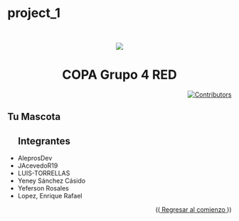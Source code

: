 # project_1
<a name="readme-top"></a>
<br/>
<div align="center">
  <a href="https://github.com/COPA-2023-Equipo-red-4/project_1/">
    <img src="https://avatars.githubusercontent.com/u/145063891?s=200&v=4">
  </a>
  <div>
  <h1  align="center">COPA Grupo 4 RED</h1>
</div>
 <div align="right">
    
  [![Contributors][contributors-shield]][contributors-url]
  
</div> 
  <div align="left">
   <h2>Tu Mascota</h2>
</div>

<div align="left">
  <ul><h2>Integrantes</h2>
    <li>AleprosDev </li>
    <li>JAcevedoR19  </li>
    <li> LUIS-TORRELLAS </li>
    <li>Yeney Sánchez Cásido</li>
    <li>Yeferson Rosales</li>
     <li> Lopez, Enrique Rafael </li>
</ul>
</div>
<p align="right">((<a href="#readme-top"> Regresar al comienzo </a>))</p>
<!--enlaces-->

[contributors-shield]: https://img.shields.io/badge/Contribuidores-11-orange?style=for-the-badge&logo=appveyor

[contributors-url]: https://github.com/Laboratorio-I-G15/laboratorio-1-gestion-proyectos/graphs/contributors
